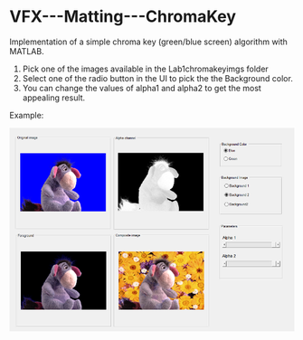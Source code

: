 # VFX---Matting---ChromaKey

Implementation of a simple chroma key (green/blue screen) algorithm with MATLAB.

1) Pick one of the images available in the Lab1chromakeyimgs folder
2) Select one of the radio button in the UI to pick the  the Background color.
3) You can change the values of alpha1 and alpha2 to get the most appealing result. 

Example:

![Alt text](img.png?raw=true "Title")

